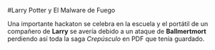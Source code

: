 #Larry Potter y El Malware de Fuego

Una importante hackaton se celebra en la escuela y el portátil de un compañero de **Larry**
se avería debido a un ataque de **Ballmertmort** perdiendo así toda la saga *Crepúsculo*
en PDF que tenía guardado.